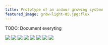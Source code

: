 ```yaml
---
title: Prototype of an indoor growing system
featured_image: grow-light-05.jpg:flux
---
```


TODO: Document everyting

![](grow-light-01.jpg)
![](grow-light-08.jpg)
![](grow-light-09.jpg)
![](grow-light-07.jpg)
![](grow-light-02.jpg)
![](grow-light-03.jpg)
![](grow-light-04.jpg)
![](grow-light-05.jpg)
